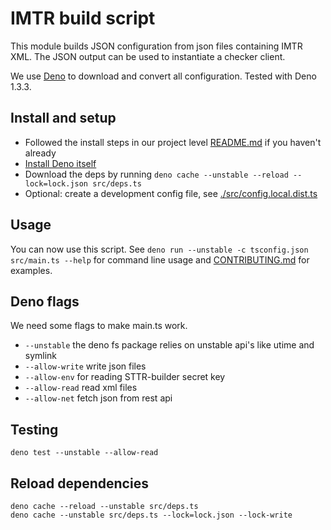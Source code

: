 # IMTR build script

This module builds JSON configuration from json files containing IMTR XML.
The JSON output can be used to instantiate a checker client.

We use [Deno](https://deno.land) to download and convert all configuration. Tested with Deno 1.3.3.

## Install and setup

- Followed the install steps in our project level [README.md](../../README.md) if you haven't already
- [Install Deno itself](https://deno.land/#installation)
- Download the deps by running `deno cache --unstable --reload --lock=lock.json src/deps.ts`
- Optional: create a development config file, see [./src/config.local.dist.ts](./src/config.local.dist.ts)

## Usage

You can now use this script. See `deno run --unstable -c tsconfig.json src/main.ts --help` for command line usage and
[CONTRIBUTING.md](../../CONTRIBUTING.md) for examples.

## Deno flags

We need some flags to make main.ts work.

- `--unstable` the deno fs package relies on unstable api's like utime and symlink
- `--allow-write` write json files
- `--allow-env` for reading STTR-builder secret key
- `--allow-read` read xml files
- `--allow-net` fetch json from rest api

## Testing

```
deno test --unstable --allow-read
```

## Reload dependencies

```
deno cache --reload --unstable src/deps.ts
deno cache --unstable src/deps.ts --lock=lock.json --lock-write
```
